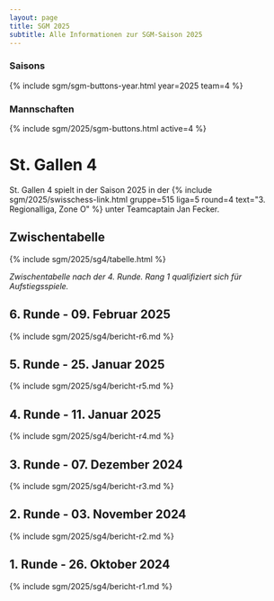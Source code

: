 ```yaml
---
layout: page
title: SGM 2025
subtitle: Alle Informationen zur SGM-Saison 2025
---
```


### Saisons

{% include sgm/sgm-buttons-year.html year=2025 team=4 %}

### Mannschaften

{% include sgm/2025/sgm-buttons.html active=4 %}

# St. Gallen 4

St. Gallen 4 spielt in der Saison 2025 in der
{% include sgm/2025/swisschess-link.html gruppe=515 liga=5 round=4 text="3. Regionalliga, Zone O" %} unter Teamcaptain
Jan Fecker.

## Zwischentabelle

{% include sgm/2025/sg4/tabelle.html %}

_Zwischentabelle nach der 4. Runde. Rang 1 qualifiziert sich für Aufstiegsspiele._

## 6. Runde - 09. Februar 2025

{% include sgm/2025/sg4/bericht-r6.md %}

## 5. Runde - 25. Januar 2025

{% include sgm/2025/sg4/bericht-r5.md %}

## 4. Runde - 11. Januar 2025

{% include sgm/2025/sg4/bericht-r4.md %}

## 3. Runde - 07. Dezember 2024

{% include sgm/2025/sg4/bericht-r3.md %}

## 2. Runde - 03. November 2024

{% include sgm/2025/sg4/bericht-r2.md %}

## 1. Runde - 26. Oktober 2024

{% include sgm/2025/sg4/bericht-r1.md %}

<style>
table th, table td:nth-of-type(4) {
    white-space: nowrap;
}
</style>
